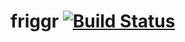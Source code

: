 # friggr [![Build Status](https://travis-ci.org/unlessquit/friggr.svg?branch=master)](https://travis-ci.org/unlessquit/friggr)
